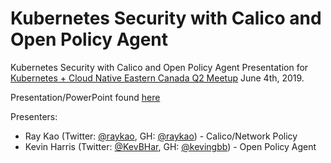 # Kubernetes Security with Calico and Open Policy Agent

Kubernetes Security with Calico and Open Policy Agent Presentation for [Kubernetes + Cloud Native Eastern Canada Q2 Meetup](https://www.meetup.com/Kubernetes-Toronto/events/261350104/) June 4th, 2019.

Presentation/PowerPoint found [here](presentation/k8s_security_calico_OPA_June_4.pdf)

Presenters:
- Ray Kao (Twitter: [@raykao](https://twitter.com/raykao), GH: [@raykao](https://github.com/raykao)) - Calico/Network Policy
- Kevin Harris (Twitter: [@KevBHar](https://twitter.com/kevbhar), GH: [@kevingbb](https://github.com/kevingbb)) - Open Policy Agent
